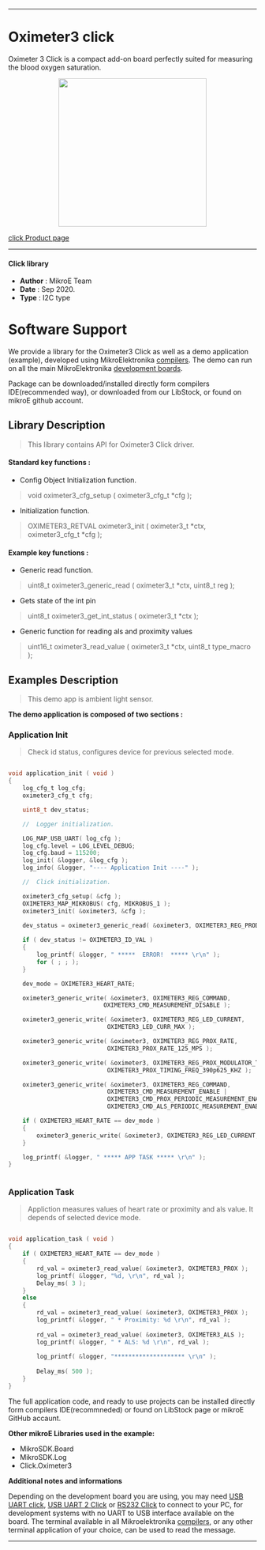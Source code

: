
---
# Oximeter3 click

Oximeter 3 Click is a compact add-on board perfectly suited for measuring the blood oxygen saturation.

<p align="center">
  <img src="@{CLICK_IMAGE_LINK}" height=300px>
</p>


[click Product page](https://www.mikroe.com/oximeter-3-click)

---


#### Click library 

- **Author**        : MikroE Team
- **Date**          : Sep 2020.
- **Type**          : I2C type


# Software Support

We provide a library for the Oximeter3 Click 
as well as a demo application (example), developed using MikroElektronika 
[compilers](http://shop.mikroe.com/compilers). 
The demo can run on all the main MikroElektronika [development boards](http://shop.mikroe.com/development-boards).

Package can be downloaded/installed directly form compilers IDE(recommended way), or downloaded from our LibStock, or found on mikroE github account. 

## Library Description

> This library contains API for Oximeter3 Click driver.

#### Standard key functions :

- Config Object Initialization function.
> void oximeter3_cfg_setup ( oximeter3_cfg_t *cfg ); 
 
- Initialization function.
> OXIMETER3_RETVAL oximeter3_init ( oximeter3_t *ctx, oximeter3_cfg_t *cfg );

#### Example key functions :

- Generic read function.
> uint8_t oximeter3_generic_read ( oximeter3_t *ctx, uint8_t reg );
 
- Gets state of the int pin
> uint8_t oximeter3_get_int_status ( oximeter3_t *ctx );

- Generic function for reading als and proximity values
> uint16_t oximeter3_read_value ( oximeter3_t *ctx, uint8_t type_macro );

## Examples Description

> This demo app is ambient light sensor. 

**The demo application is composed of two sections :**

### Application Init 

> Check id status, configures device for previous selected mode.

```c

void application_init ( void )
{
    log_cfg_t log_cfg;
    oximeter3_cfg_t cfg;

    uint8_t dev_status;

    //  Logger initialization.

    LOG_MAP_USB_UART( log_cfg );
    log_cfg.level = LOG_LEVEL_DEBUG;
    log_cfg.baud = 115200;
    log_init( &logger, &log_cfg );
    log_info( &logger, "---- Application Init ----" );

    //  Click initialization.

    oximeter3_cfg_setup( &cfg );
    OXIMETER3_MAP_MIKROBUS( cfg, MIKROBUS_1 );
    oximeter3_init( &oximeter3, &cfg );

    dev_status = oximeter3_generic_read( &oximeter3, OXIMETER3_REG_PRODUCT_ID );
    
    if ( dev_status != OXIMETER3_ID_VAL )
    {
        log_printf( &logger, " *****  ERROR!  ***** \r\n" );
        for ( ; ; );
    }

    dev_mode = OXIMETER3_HEART_RATE;

    oximeter3_generic_write( &oximeter3, OXIMETER3_REG_COMMAND,
                           OXIMETER3_CMD_MEASUREMENT_DISABLE );

    oximeter3_generic_write( &oximeter3, OXIMETER3_REG_LED_CURRENT,
                            OXIMETER3_LED_CURR_MAX );

    oximeter3_generic_write( &oximeter3, OXIMETER3_REG_PROX_RATE,
                            OXIMETER3_PROX_RATE_125_MPS );

    oximeter3_generic_write( &oximeter3, OXIMETER3_REG_PROX_MODULATOR_TIMING,
                            OXIMETER3_PROX_TIMING_FREQ_390p625_KHZ );

    oximeter3_generic_write( &oximeter3, OXIMETER3_REG_COMMAND,
                            OXIMETER3_CMD_MEASUREMENT_ENABLE |
                            OXIMETER3_CMD_PROX_PERIODIC_MEASUREMENT_ENABLE |
                            OXIMETER3_CMD_ALS_PERIODIC_MEASUREMENT_ENABLE );

    if ( OXIMETER3_HEART_RATE == dev_mode )
    {
        oximeter3_generic_write( &oximeter3, OXIMETER3_REG_LED_CURRENT, 12 );
    }

    log_printf( &logger, " ***** APP TASK ***** \r\n" );
}
  
```

### Application Task

> Appliction measures values of heart rate or proximity and als value. 
> It depends of selected device mode. 

```c

void application_task ( void )
{
    if ( OXIMETER3_HEART_RATE == dev_mode )
    {
        rd_val = oximeter3_read_value( &oximeter3, OXIMETER3_PROX );
        log_printf( &logger, "%d, \r\n", rd_val );
        Delay_ms( 3 );
    }
    else
    {
        rd_val = oximeter3_read_value( &oximeter3, OXIMETER3_PROX );
        log_printf( &logger, " * Proximity: %d \r\n", rd_val );
        
        rd_val = oximeter3_read_value( &oximeter3, OXIMETER3_ALS );
        log_printf( &logger, " * ALS: %d \r\n", rd_val );
        
        log_printf( &logger, "******************** \r\n" );
        
        Delay_ms( 500 );
    }
} 

```

The full application code, and ready to use projects can be  installed directly form compilers IDE(recommneded) or found on LibStock page or mikroE GitHub accaunt.

**Other mikroE Libraries used in the example:** 

- MikroSDK.Board
- MikroSDK.Log
- Click.Oximeter3

**Additional notes and informations**

Depending on the development board you are using, you may need 
[USB UART click](http://shop.mikroe.com/usb-uart-click), 
[USB UART 2 Click](http://shop.mikroe.com/usb-uart-2-click) or 
[RS232 Click](http://shop.mikroe.com/rs232-click) to connect to your PC, for 
development systems with no UART to USB interface available on the board. The 
terminal available in all Mikroelektronika 
[compilers](http://shop.mikroe.com/compilers), or any other terminal application 
of your choice, can be used to read the message.



---
